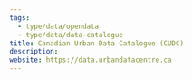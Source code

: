 ```yaml
---
tags:
  - type/data/opendata
  - type/data/data-catalogue
title: Canadian Urban Data Catalogue (CUDC)
description:
website: https://data.urbandatacentre.ca
---
```

